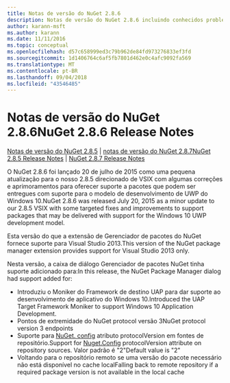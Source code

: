 ```yaml
---
title: Notas de versão do NuGet 2.8.6
description: Notas de versão do NuGet 2.8.6 incluindo conhecidos problemas, correções de bugs, recursos adicionados e DCRs.
author: karann-msft
ms.author: karann
ms.date: 11/11/2016
ms.topic: conceptual
ms.openlocfilehash: d57c658999ed3c79b962de84fd973276833ef3fd
ms.sourcegitcommit: 1d1406764c6af5fb7801d462e0c4afc9092fa569
ms.translationtype: MT
ms.contentlocale: pt-BR
ms.lasthandoff: 09/04/2018
ms.locfileid: "43546485"
---
```

# <a name="nuget-286-release-notes"></a><span data-ttu-id="21936-103">Notas de versão do NuGet 2.8.6</span><span class="sxs-lookup"><span data-stu-id="21936-103">NuGet 2.8.6 Release Notes</span></span>

<span data-ttu-id="21936-104">[Notas de versão do NuGet 2.8.5](../release-notes/nuget-2.8.5.md) | [notas de versão do NuGet 2.8.7](../release-notes/nuget-2.8.7.md)</span><span class="sxs-lookup"><span data-stu-id="21936-104">[NuGet 2.8.5 Release Notes](../release-notes/nuget-2.8.5.md) | [NuGet 2.8.7 Release Notes](../release-notes/nuget-2.8.7.md)</span></span>

<span data-ttu-id="21936-105">O NuGet 2.8.6 foi lançado 20 de julho de 2015 como uma pequena atualização para o nosso 2.8.5 direcionado de VSIX com algumas correções e aprimoramentos para oferecer suporte a pacotes que podem ser entregues com suporte para o modelo de desenvolvimento de UWP do Windows 10.</span><span class="sxs-lookup"><span data-stu-id="21936-105">NuGet 2.8.6 was released July 20, 2015 as a minor update to our 2.8.5 VSIX with some targeted fixes and improvements to support packages that may be delivered with support for the Windows 10 UWP development model.</span></span>

<span data-ttu-id="21936-106">Esta versão do que a extensão de Gerenciador de pacotes do NuGet fornece suporte para Visual Studio 2013.</span><span class="sxs-lookup"><span data-stu-id="21936-106">This version of the NuGet package manager extension provides support for Visual Studio 2013 only.</span></span>

<span data-ttu-id="21936-107">Nesta versão, a caixa de diálogo Gerenciador de pacotes NuGet tinha suporte adicionado para:</span><span class="sxs-lookup"><span data-stu-id="21936-107">In this release, the NuGet Package Manager dialog had support added for:</span></span>

* <span data-ttu-id="21936-108">Introduziu o Moniker do Framework de destino UAP para dar suporte ao desenvolvimento de aplicativo do Windows 10.</span><span class="sxs-lookup"><span data-stu-id="21936-108">Introduced the UAP Target Framework Moniker to support Windows 10 Application Development.</span></span>
* <span data-ttu-id="21936-109">Pontos de extremidade do NuGet protocol versão 3</span><span class="sxs-lookup"><span data-stu-id="21936-109">NuGet protocol version 3 endpoints</span></span>
* <span data-ttu-id="21936-110">Suporte para [NuGet. config](../consume-packages/configuring-nuget-behavior.md) atributo protocolVersion em fontes de repositório.</span><span class="sxs-lookup"><span data-stu-id="21936-110">Support for [Nuget.Config](../consume-packages/configuring-nuget-behavior.md) protocolVersion attribute on repository sources.</span></span> <span data-ttu-id="21936-111">Valor padrão é "2"</span><span class="sxs-lookup"><span data-stu-id="21936-111">Default value is "2"</span></span>
* <span data-ttu-id="21936-112">Voltando para o repositório remoto se uma versão do pacote necessário não está disponível no cache local</span><span class="sxs-lookup"><span data-stu-id="21936-112">Falling back to remote repository if a required package version is not available in the local cache</span></span>